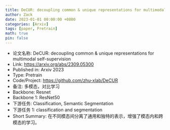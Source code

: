 ```yaml
---
title: DeCUR: decoupling common & unique representations for multimodal self-supervision
author: Zack
date: 2023-01-01 00:00:00 +0800
categories: [Arxiv]
tags: [paper, Pretrain]
math: true
pin: false
---
```

- 论文名称: DeCUR: decoupling common & unique representations for multimodal self-supervision
- Link: https://arxiv.org/abs/2309.05300
- Published in: Arxiv 2023
- Type: Pretrain
- Code/Project: https://github.com/zhu-xlab/DeCUR
- 备注: 多模态，对比学习
- Backbone: Resnet
- Backbone 1: ResNet50 
- 下游任务: Classification, Semantic Segmentation
- 下游任务 1: classification and segmentation
- Short Summary: 在不同模态间分离了通用和独特的表示，增强了模态内和跨模态的学习。
